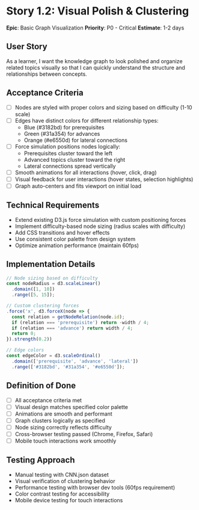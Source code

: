# Story 1.2: Visual Polish & Clustering

**Epic**: Basic Graph Visualization
**Priority**: P0 - Critical
**Estimate**: 1-2 days

## User Story
As a learner, I want the knowledge graph to look polished and organize related topics visually so that I can quickly understand the structure and relationships between concepts.

## Acceptance Criteria
- [ ] Nodes are styled with proper colors and sizing based on difficulty (1-10 scale)
- [ ] Edges have distinct colors for different relationship types:
  - Blue (#3182bd) for prerequisites
  - Green (#31a354) for advances
  - Orange (#e6550d) for lateral connections
- [ ] Force simulation positions nodes logically:
  - Prerequisites cluster toward the left
  - Advanced topics cluster toward the right
  - Lateral connections spread vertically
- [ ] Smooth animations for all interactions (hover, click, drag)
- [ ] Visual feedback for user interactions (hover states, selection highlights)
- [ ] Graph auto-centers and fits viewport on initial load

## Technical Requirements
- Extend existing D3.js force simulation with custom positioning forces
- Implement difficulty-based node sizing (radius scales with difficulty)
- Add CSS transitions and hover effects
- Use consistent color palette from design system
- Optimize animation performance (maintain 60fps)

## Implementation Details
```javascript
// Node sizing based on difficulty
const nodeRadius = d3.scaleLinear()
  .domain([1, 10])
  .range([5, 15]);

// Custom clustering forces
.force('x', d3.forceX(node => {
  const relation = getNodeRelation(node.id);
  if (relation === 'prerequisite') return -width / 4;
  if (relation === 'advance') return width / 4;
  return 0;
}).strength(0.2))

// Edge colors
const edgeColor = d3.scaleOrdinal()
  .domain(['prerequisite', 'advance', 'lateral'])
  .range(['#3182bd', '#31a354', '#e6550d']);
```

## Definition of Done
- [ ] All acceptance criteria met
- [ ] Visual design matches specified color palette
- [ ] Animations are smooth and performant
- [ ] Graph clusters logically as specified
- [ ] Node sizing correctly reflects difficulty
- [ ] Cross-browser testing passed (Chrome, Firefox, Safari)
- [ ] Mobile touch interactions work smoothly

## Testing Approach
- Manual testing with CNN.json dataset
- Visual verification of clustering behavior
- Performance testing with browser dev tools (60fps requirement)
- Color contrast testing for accessibility
- Mobile device testing for touch interactions 